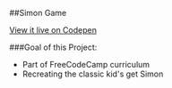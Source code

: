 ##Simon Game

[View it live on Codepen](http://codepen.io/kmulligan/full/jrykzJ/)

###Goal of this Project:
* Part of FreeCodeCamp curriculum
* Recreating the classic kid's get Simon
